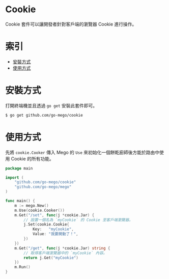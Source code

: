 # Cookie

Cookie 套件可以讓開發者針對客戶端的瀏覽器 Cookie 進行操作。

# 索引

* [安裝方式](#安裝方式)
* [使用方式](#使用方式)

# 安裝方式

打開終端機並且透過 `go get` 安裝此套件即可。

```bash
$ go get github.com/go-mego/cookie
```

# 使用方式

先將 `cookie.Cooker` 傳入 Mego 的 `Use` 來初始化一個餅乾廚師後方能於路由中使用 Cookie 的所有功能。

```go
package main

import (
	"github.com/go-mego/cookie"
	"github.com/go-mego/mego"
)

func main() {
	m := mego.New()
	m.Use(cookie.Cooker())
	m.Get("/set", func(j *cookie.Jar) {
        // 設置一個名為 `myCookie` 的 Cookie 至客戶端瀏覽器。
		j.Set(cookie.Cookie{
			Key:   "myCookie",
			Value: "我要開動了！",
		})
	})
	m.Get("/get", func(j *cookie.Jar) string {
        // 取得客戶端瀏覽器中的 `myCookie` 內容。
		return j.Get("myCookie")
	})
	m.Run()
}
```